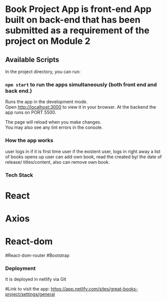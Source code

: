 # Book Project App is front-end App built on back-end that has been submitted as a requirement of the project on Module 2


## Available Scripts

In the project directory, you can run:

### `npm start` to run the apps simultaneously (both front end and back end.)

Runs the app in the development mode.\
Open [http://localhost:3000](http://localhost:3000) to view it in your browser. At the backend the app runs on PORT 5500.

The page will reload when you make changes.\
You may also see any lint errors in the console.

### How the app works
user logs in if it is first time user
if the existent user, logs in right away
a list of books opens up
user can add own book, read the created by/ the date of release/ titles/content, also can remove own book.

### Tech Stack
# React
# Axios
# React-dom
#React-dom-router
#Bootstrap





### Deployment

It is deployed in netlify via Git

#Link to visit the app: https://app.netlify.com/sites/great-books-project/settings/general

